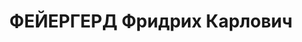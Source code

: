 ---
title: ФЕЙЕРГЕРД Фридрих Карлович
description: "18.01.1897, г. Кишинев — 27.10.1937, г. Москва. \n  Немец. Из рабочих.\
  \ Член Независимой социал-демократической партии Германии и Союза «Спартак» (1918-1919),\
  \ в КПГ с 1919. \n  Партийный работник в Германии, работал по связи (Берлин — Москва),\
  \ сотрудник Коминтерна и РУ штаба РККА (1918-1922), работник полпредства РСФСР —\
  \ СССР в Германии (1922-1926), секретарь полпреда Н. Н. Крестинского. \n  С 1927\
  \ работал в ОМС ИККИ, находился в загранкомандировках в Китае, Японии и Чехословакии,\
  \ сотрудник РУ РККА, был на нелегальной работе во Франции. \n  Репрессирован 13.08.1937.\
  \ Реабилитирован 25.07.1957."
---